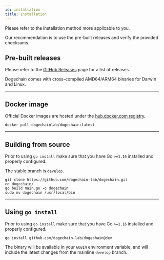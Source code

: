 ```yaml
---
id: installation
title: Installation
---
```


Please refer to the installation method more applicable to you.

Our recommendation is to use the pre-built releases and verify the provided checksums.

## Pre-built releases

Please refer to the [GitHub Releases](https://github.com/dogechain-lab/dogechain/releases) page for a list of releases.

Dogechain comes with cross-compiled AMD64/ARM64 binaries for Darwin and Linux.

--- 

## Docker image

Official Docker images are hosted under the [hub.docker.com registry](https://hub.docker.com/r/dogechainlab/dogechain).

`docker pull dogechainlab/dogechain:latest`

---

## Building from source

Prior to using `go install` make sure that you have Go `>=1.16` installed and properly configured.

The stable branch is `develop`.

```shell
git clone https://github.com/dogechain-lab/dogechain.git
cd dogechain/
go build main.go -o dogechain
sudo mv dogechain /usr/local/bin
```

---

## Using `go install`

Prior to using `go install` make sure that you have Go `>=1.16` installed and properly configured.

`go install github.com/dogechain-lab/dogechain@dev`

The binary will be available in your `GOBIN` environment variable, and will include the latest changes from the mainline `develop` branch.
